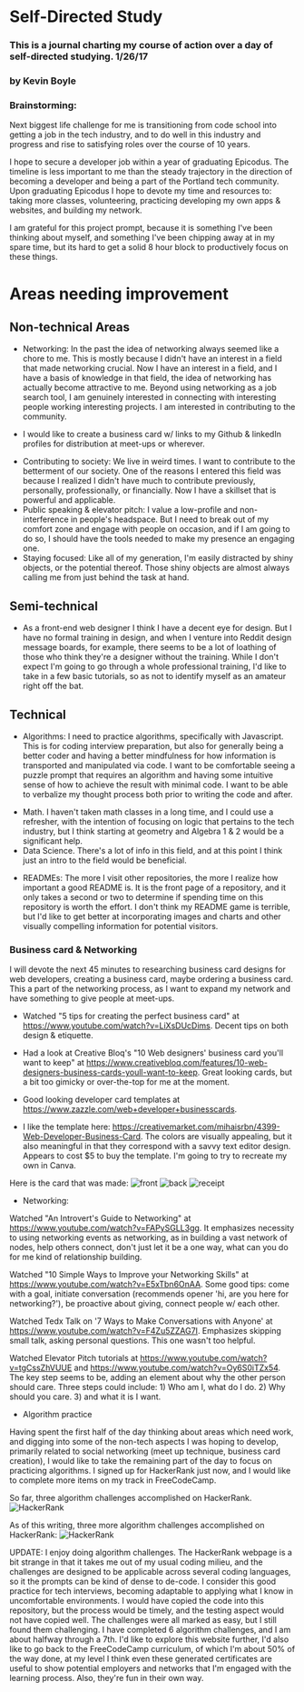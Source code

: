 # Self-Directed Study
### This is a journal charting my course of action over a day of self-directed studying. 1/26/17
### by **Kevin Boyle**

### Brainstorming:

Next biggest life challenge for me is transitioning from code school into getting a job in the tech industry, and to do well in this industry and progress and rise to satisfying roles over the course of 10 years.

I hope to secure a developer job within a year of graduating Epicodus. The timeline is less important to me than the steady trajectory in the direction of becoming a developer and being a part of the Portland tech community.  Upon graduating Epicodus I hope to devote my time and resources to: taking more classes, volunteering, practicing developing my own apps & websites, and building my network.

I am grateful for this project prompt, because it is something I've been thinking about myself, and something I've been chipping away at in my spare time, but its hard to get a solid 8 hour block to productively focus on these things.

# Areas needing improvement

## Non-technical Areas
  * Networking: In the past the idea of networking always seemed like a chore to me. This is mostly because I didn't have an interest in a field that made networking crucial. Now I have an interest in a field, and I have a basis of knowledge in that field, the idea of networking has actually become attractive to me. Beyond using networking as a job search tool, I am genuinely interested in connecting with interesting people working interesting projects. I am interested in contributing to the community.
  - I would like to create a business card w/ links to my Github & linkedIn profiles for distribution at meet-ups or wherever.
  * Contributing to society: We live in weird times. I want to contribute to the betterment of our society. One of the reasons I entered this field was because I realized I didn't have much to contribute previously, personally, professionally, or financially. Now I have a skillset that is powerful and applicable.
  * Public speaking & elevator pitch: I value a low-profile and non-interference in people's headspace. But I need to break out of my comfort zone and engage with people on occasion, and if I am going to do so, I should have the tools needed to make my presence an engaging one.
  * Staying focused: Like all of my generation, I'm easily distracted by shiny objects, or the potential thereof. Those shiny objects are almost always calling me from just behind the task at hand.

## Semi-technical
  * As a front-end web designer I think I have a decent eye for design. But I have no formal training in design, and when I venture into Reddit design message boards, for example, there seems to be a lot of loathing of those who think they're a designer without the training. While I don't expect I'm going to go through a whole professional training, I'd like to take in a few basic tutorials, so as not to identify myself as an amateur right off the bat.

## Technical
  * Algorithms: I need to practice algorithms, specifically with Javascript. This is for coding interview preparation, but also for generally being a better coder and having a better mindfulness for how information is transported and manipulated via code. I want to be comfortable seeing a puzzle prompt that requires an algorithm and having some intuitive sense of how to achieve the result with minimal code. I want to be able to verbalize my thought process both prior to writing the code and after.
  - Math. I haven't taken math classes in a long time, and I could use a refresher, with the intention of focusing on logic that pertains to the tech industry, but I think starting at geometry and Algebra 1 & 2 would be a significant help.
  - Data Science. There's a lot of info in this field, and at this point I think just an intro to the field would be beneficial.
  * READMEs: The more I visit other repositories, the more I realize how important a good README is. It is the front page of a repository, and it only takes a second or two to determine if spending time on this repository is worth the effort. I don't think my README game is terrible, but I'd like to get better at incorporating images and charts and other visually compelling information for potential visitors.

### Business card & Networking
I will devote the next 45 minutes to researching business card designs for web developers, creating a business card, maybe ordering a business card. This a part of the networking process, as I want to expand my network and have something to give people at meet-ups.

* Watched "5 tips for creating the perfect business card" at https://www.youtube.com/watch?v=LiXsDUcDims. Decent tips on both design & etiquette.

* Had a look at Creative Bloq's "10 Web designers' business card you'll want to keep" at https://www.creativebloq.com/features/10-web-designers-business-cards-youll-want-to-keep. Great looking cards, but a bit too gimicky or over-the-top for me at the moment.

* Good looking developer card templates at https://www.zazzle.com/web+developer+businesscards.

* I like the template here: https://creativemarket.com/mihaisrbn/4399-Web-Developer-Business-Card. The colors are visually appealing, but it also meaningful in that they correspond with a savvy text editor design. Appears to cost $5 to buy the template. I'm going to try to recreate my own in Canva.

Here is the card that was made:
![front](img/front.jpg?raw=true)
![back](img/back.jpg?raw=true)
![receipt](img/ScreenShot2018-01-26at12.32.45PM.jpg?raw=true)

* Networking:

Watched "An Introvert's Guide to Networking" at https://www.youtube.com/watch?v=FAPySGLL3gg. It emphasizes necessity to using networking events as networking, as in building a vast network of nodes, help others connect, don't just let it be a one way, what can you do for me kind of relationship building.  

Watched "10 Simple Ways to Improve your Networking Skills" at https://www.youtube.com/watch?v=E5xTbn6OnAA. Some good tips: come with a goal, initiate conversation (recommends opener 'hi, are you here for networking?'), be proactive about giving, connect people w/ each other.

Watched Tedx Talk on '7 Ways to Make Conversations with Anyone' at https://www.youtube.com/watch?v=F4Zu5ZZAG7I. Emphasizes skipping small talk, asking personal questions. This one wasn't too helpful.

Watched Elevator Pitch tutorials at https://www.youtube.com/watch?v=tgCssZhVUUE and https://www.youtube.com/watch?v=Oy6S0iTZx54. The key step seems to be, adding an element about why the other person should care. Three steps could include: 1) Who am I, what do I do. 2) Why should you care. 3) and what it is I want.

* Algorithm practice

Having spent the first half of the day thinking about areas which need work, and digging into some of the non-tech aspects I was hoping to develop, primarily related to social networking (meet up technique, business card creation), I would like to take the remaining part of the day to focus on practicing algorithms. I signed up for HackerRank just now, and I would like to complete more items on my track in FreeCodeCamp.

So far, three algorithm challenges accomplished on HackerRank.
![HackerRank](img/ScreenShot2018-01-26at2.19.15PM.jpg?raw=true)



As of this writing, three more algorithm challenges accomplished on HackerRank:
![HackerRank](img/hackerrank4.25pm.png?raw=true)



UPDATE: I enjoy doing algorithm challenges. The HackerRank webpage is a bit strange in that it takes me out of my usual coding milieu, and the challenges are designed to be applicable across several coding languages, so it the prompts can be kind of dense to de-code. I consider this good practice for tech interviews, becoming adaptable to applying what I know in uncomfortable environments. I would have copied the code into this repository, but the process would be timely, and the testing aspect would not have copied well. The challenges were all marked as easy, but I still found them challenging. I have completed 6 algorithm challenges, and I am about halfway through a 7th. I'd like to explore this website further, I'd also like to go back to the FreeCodeCamp curriculum, of which I'm about 50% of the way done, at my level I think even these generated certificates are useful to show potential employers and networks that I'm engaged with the learning process. Also, they're fun in their own way.
